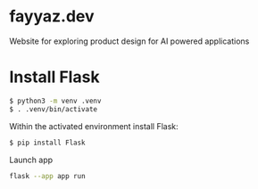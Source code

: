 # fayyaz.dev
Website for exploring product design for AI powered applications

# Install Flask

```sh
$ python3 -m venv .venv
$ . .venv/bin/activate
```

Within the activated environment install Flask:

```sh
$ pip install Flask
```

Launch app

```sh
flask --app app run
```
